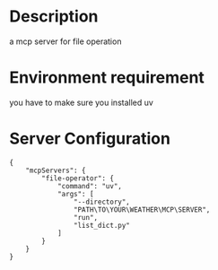 # Description
a mcp server for file operation

# Environment requirement
you have to make sure you installed uv

# Server Configuration
```
{
    "mcpServers": {
        "file-operator": {
            "command": "uv",
            "args": [
                "--directory",
                "PATH\TO\YOUR\WEATHER\MCP\SERVER",
                "run",
                "list_dict.py"
            ]
        }
    }
}
```